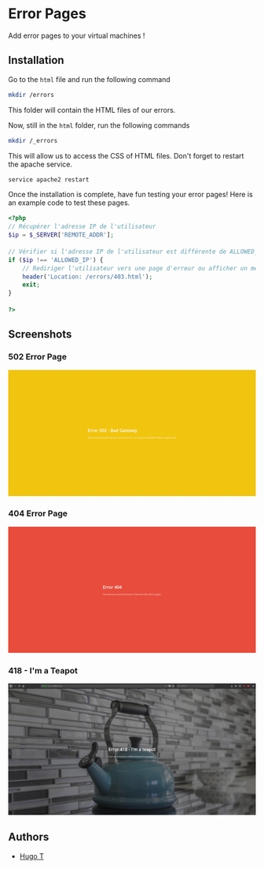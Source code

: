 # Error Pages
Add error pages to your virtual machines !

## Installation
Go to the `html` file and run the following command
```bash
mkdir /errors
```
This folder will contain the HTML files of our errors.

Now, still in the `html` folder, run the following commands
```bash
mkdir /_errors
```
This will allow us to access the CSS of HTML files.
Don't forget to restart the apache service.
```bash
service apache2 restart
```

Once the installation is complete, have fun testing your error pages! Here is an example code to test these pages.

```php
<?php
// Récupérer l'adresse IP de l'utilisateur
$ip = $_SERVER['REMOTE_ADDR'];

// Vérifier si l'adresse IP de l'utilisateur est différente de ALLOWED_IP
if ($ip !== 'ALLOWED_IP') {
    // Rediriger l'utilisateur vers une page d'erreur ou afficher un message
    header('Location: /errors/403.html');
    exit;
}

?>

```



## Screenshots
### 502 Error Page
![502 error page](screenshots/screenshot-1.png)

### 404 Error Page
![404 Error Page](screenshots/screenshot-2.png)

### 418 - I'm a Teapot
![418 Error Page](screenshots/screenshot-3.png)

## Authors

- [Hugo T](https://www.github.com/Hugotby)



